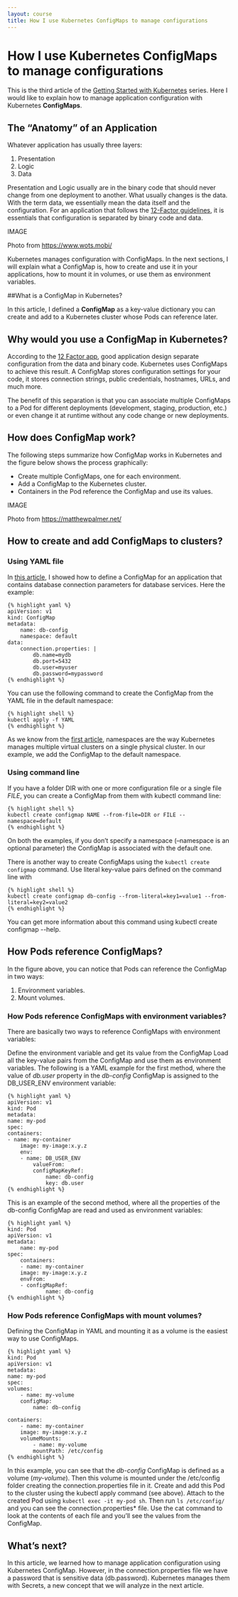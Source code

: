 ```yaml
---
layout: course
title: How I use Kubernetes ConfigMaps to manage configurations
---
```


# How I use Kubernetes ConfigMaps to manage configurations

This is the third article of the [Getting Started with Kubernetes](/code4projects/) series. Here I would like to explain how to manage application configuration with Kubernetes **ConfigMaps**.

##  The “Anatomy” of an Application

Whatever application has usually three layers:

1. Presentation
2. Logic
3. Data

Presentation and Logic usually are in the binary code that should never change from one deployment to another. What usually changes is the data. With the term data, we essentially mean the data itself and the configuration. For an application that follows the [12-Factor guidelines](https://12factor.net/), it is essentials that configuration is separated by binary code and data.

IMAGE

Photo from https://www.wots.mobi/

Kubernetes manages configuration with ConfigMaps. In the next sections, I will explain what a ConfigMap is, how to create and use it in your applications, how to mount it in volumes, or use them as environment variables.

##What is a ConfigMap in Kubernetes?

In this article, I defined a **ConfigMap** as a key-value dictionary you can create and add to a Kubernetes cluster whose Pods can reference later.

## Why would you use a ConfigMap in Kubernetes?

According to the [12 Factor app](https://12factor.net/), good application design separate configuration from the data and binary code. Kubernetes uses ConfigMaps to achieve this result. A ConfigMap stores configuration settings for your code, it stores connection strings, public credentials, hostnames, URLs, and much more.

The benefit of this separation is that you can associate multiple ConfigMaps to a Pod for different deployments (development, staging, production, etc.) or even change it at runtime without any code change or new deployments.

## How does ConfigMap work?

The following steps summarize how ConfigMap works in Kubernetes and the figure below shows the process graphically:

* Create multiple ConfigMaps, one for each environment.
* Add a ConfigMap to the Kubernetes cluster.
* Containers in the Pod reference the ConfigMap and use its values.

IMAGE

Photo from https://matthewpalmer.net/

## How to create and add ConfigMaps to clusters?

### Using YAML file

In [this article]((/code4projects/)), I showed how to define a ConfigMap for an application that contains database connection parameters for database services. Here the example:

    {% highlight yaml %}
    apiVersion: v1
    kind: ConfigMap
    metadata:
        name: db-config
        namespace: default
    data:
        connection.properties: |
            db.name=mydb
            db.port=5432
            db.user=myuser
            db.password=mypassword
    {% endhighlight %}

You can use the following command to create the ConfigMap from the YAML file in the default namespace:
 
    {% highlight shell %}
    kubectl apply -f YAML
    {% endhighlight %}

As we know from the [first article](/code4projects/), namespaces are the way Kubernetes manages multiple virtual clusters on a single physical cluster. In our example, we add the ConfigMap to the default namespace.

### Using command line

If you have a folder DIR with one or more configuration file or a single file *FILE*, you can create a ConfigMap from them with kubectl command line:

    {% highlight shell %}
    kubectl create configmap NAME --from-file=DIR or FILE --namespace=default
    {% endhighlight %}

On both the examples, if you don’t specify a namespace (–namespace is an optional parameter) the ConfigMap is associated with the default one.

There is another way to create ConfigMaps using the `kubectl create configmap` command. Use literal key-value pairs defined on the command line with

    {% highlight shell %}
    kubectl create configmap db-config --from-literal=key1=value1 --from-literal=key2=value2
    {% endhighlight %}

You can get more information about this command using kubectl create configmap --help.

## How Pods reference ConfigMaps?

In the figure above, you can notice that Pods can reference the ConfigMap in two ways:

1. Environment variables.
2. Mount volumes.

### How Pods reference ConfigMaps with environment variables?

There are basically two ways to reference ConfigMaps with environment variables:

Define the environment variable and get its value from the ConfigMap
Load all the key-value pairs from the ConfigMap and use them as environment variables.
The following is a YAML example for the first method, where the value of *db.user* property in the *db-config* ConfigMap is assigned to the DB_USER_ENV environment variable:

    {% highlight yaml %}
    apiVersion: v1
    kind: Pod
    metadata:
    name: my-pod
    spec:
    containers:
    - name: my-container
        image: my-image:x.y.z
        env:
        - name: DB_USER_ENV
            valueFrom:
            configMapKeyRef:
                name: db-config
                key: db.user
    {% endhighlight %}

This is an example of the second method, where all the properties of the db-config ConfigMap are read and used as environment variables:

    {% highlight yaml %}
    kind: Pod 
    apiVersion: v1 
    metadata:
        name: my-pod
    spec:
        containers:
        - name: my-container
        image: my-image:x.y.z 
        envFrom:
        - configMapRef:
                name: db-config
    {% endhighlight %}

### How Pods reference ConfigMaps with mount volumes?

Defining the ConfigMap in YAML and mounting it as a volume is the easiest way to use ConfigMaps.

    {% highlight yaml %}
    kind: Pod 
    apiVersion: v1 
    metadata:
    name: my-pod 
    spec:
    volumes:
        - name: my-volume
        configMap:
            name: db-config

    containers:
        - name: my-container
        image: my-image:x.y.z
        volumeMounts:
            - name: my-volume
            mountPath: /etc/config
    {% endhighlight %}

In this example, you can see that the *db-config* ConfigMap is defined as a volume (*my-volume*). Then this volume is mounted under the /etc/config folder creating the connection.properties file in it. Create and add this Pod to the cluster using the kubectl apply command (see above). Attach to the created Pod using `kubectl exec -it my-pod sh`. Then run `ls /etc/config/` and you can see the *c*onnection.properties* file. Use the cat command to look at the contents of each file and you’ll see the values from the ConfigMap.

## What’s next?

In this article, we learned how to manage application configuration using Kubernetes ConfigMap. However, in the connection.properties file we have a password that is sensitive data (db.password). Kubernetes manages them with Secrets, a new concept that we will analyze in the next article.
